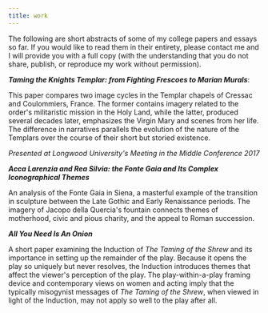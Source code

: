 ```yaml
---
title: work
---
```

The following are short abstracts of some of my college papers and essays so far. If you would like to read them in their entirety, please contact me and I will provide you with a full copy (with the understanding that you do not share, publish, or reproduce my work without permission).

***Taming the Knights Templar: from Fighting Frescoes to Marian Murals***:

This paper compares two image cycles in the Templar chapels of Cressac and Coulommiers, France. The former contains imagery related to the order's militaristic mission in the Holy Land, while the latter, produced several decades later, emphasizes the Virgin Mary and scenes from her life. The difference in narratives parallels the evolution of the nature of the Templars over the course of their short but storied existence.

*Presented at Longwood University's Meeting in the Middle Conference 2017*

***Acca Larenzia and Rea Silvia: the Fonte Gaia and Its Complex Iconographical Themes***

An analysis of the Fonte Gaia in Siena, a masterful example of the transition in sculpture between the Late Gothic and Early Renaissance periods. The imagery of Jacopo della Quercia's fountain connects themes of motherhood, civic and pious charity, and the appeal to Roman succession.

***All You Need Is An Onion***

A short paper examining the Induction of *The Taming of the Shrew* and its importance in setting up the remainder of the play. Because it opens the play so uniquely but never resolves, the Induction introduces themes that affect the viewer's perception of the play. The play-within-a-play framing device and contemporary views on women and acting imply that the typically misogynist messages of *The Taming of the Shrew*, when viewed in light of the Induction, may not apply so well to the play after all.
